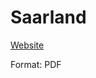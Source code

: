 # Saarland

[Website](https://www.saarland.de/lvsaarland/DE/bundesrat/br-beschluesse/br-beschluesse_node.html)

Format: PDF
